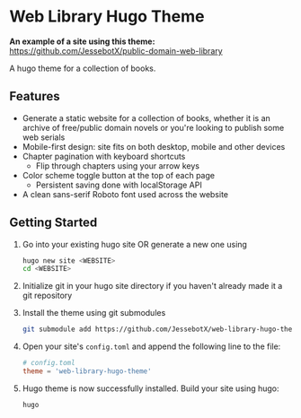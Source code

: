 # Web Library Hugo Theme

**An example of a site using this theme:** <https://github.com/JessebotX/public-domain-web-library>

A hugo theme for a collection of books.

## Features
* Generate a static website for a collection of books,
  whether it is an archive of free/public domain novels or
  you're looking to publish some web serials
* Mobile-first design: site fits on both desktop, mobile and
  other devices
* Chapter pagination with keyboard shortcuts
  * Flip through chapters using your arrow keys
* Color scheme toggle button at the top of each page
  * Persistent saving done with localStorage API
* A clean sans-serif Roboto font used across the website

## Getting Started
1. Go into your existing hugo site OR generate a new one
   using
   
   ```bash
   hugo new site <WEBSITE>
   cd <WEBSITE>
   ```

2. Initialize git in your hugo site directory if you haven't
   already made it a git repository
3. Install the theme using git submodules

   ```bash
   git submodule add https://github.com/JessebotX/web-library-hugo-theme themes/web-library-hugo-theme
   ```

4. Open your site's `config.toml` and append the following
   line to the file:

   ```toml
   # config.toml
   theme = 'web-library-hugo-theme'
   ```

5. Hugo theme is now successfully installed. Build your site
   using hugo:

   ```sh
   hugo
   ```
